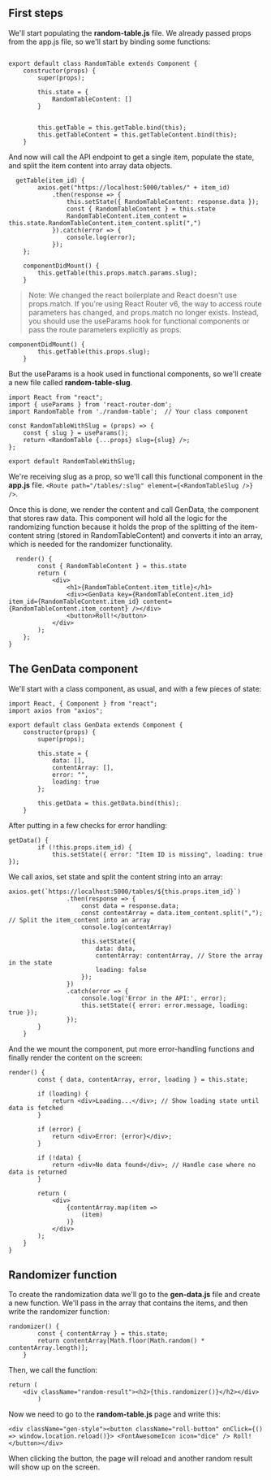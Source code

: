 ## First steps

We'll start populating the **random-table.js** file. We already passed props from the app.js file, so we'll start by binding some functions:

```

export default class RandomTable extends Component {
    constructor(props) {
        super(props);

        this.state = {
            RandomTableContent: []
        }


        this.getTable = this.getTable.bind(this);
        this.getTableContent = this.getTableContent.bind(this);
    }
```

And now will call the API endpoint to get a single item, populate the state, and split the item content into array data objects. 

```
  getTable(item_id) {
        axios.get("https://localhost:5000/tables/" + item_id)
            .then(response => {
                this.setState({ RandomTableContent: response.data });
                const { RandomTableContent } = this.state
                RandomTableContent.item_content = this.state.RandomTableContent.item_content.split(",")
            }).catch(error => {
                console.log(error);
            });
    };

    componentDidMount() {
        this.getTable(this.props.match.params.slug);
    }
```

> Note: We changed the react boilerplate and React doesn't use props.match. If you're using React Router v6, the way to access route parameters has changed, and props.match no longer exists. Instead, you should use the useParams hook for functional components or pass the route parameters explicitly as props.
```
componentDidMount() {
        this.getTable(this.props.slug);
    }
```

But the useParams is a hook used in functional components, so we'll create a new file called **random-table-slug**.

```
import React from "react";
import { useParams } from 'react-router-dom';
import RandomTable from './random-table';  // Your class component

const RandomTableWithSlug = (props) => {
    const { slug } = useParams();
    return <RandomTable {...props} slug={slug} />;
};

export default RandomTableWithSlug;
```

We're receiving slug as a prop, so we'll call this functional component in the **app.js** file. ``<Route path="/tables/:slug" element={<RandomTableSlug />} />``.

Once this is done, we render the content and call GenData, the component that stores raw data. This component will hold all the logic for the randomizing function because it holds the prop of the splitting of the item-content string (stored in RandomTableContent) and converts it into an array, which is needed for the randomizer functionality.

```
  render() {
        const { RandomTableContent } = this.state
        return (
            <div>
                <h1>{RandomTableContent.item_title}</h1>
                <div><GenData key={RandomTableContent.item_id} item_id={RandomTableContent.item_id} content={RandomTableContent.item_content} /></div>
                <button>Roll!</button>
            </div>
        );
    };
}
```

## The GenData component

We'll start with a class component, as usual, and with a few pieces of state:

```
import React, { Component } from "react";
import axios from "axios";

export default class GenData extends Component {
    constructor(props) {
        super(props);

        this.state = {
            data: [],
            contentArray: [],
            error: "",
            loading: true
        };

        this.getData = this.getData.bind(this);
    }
```

After putting in a few checks for error handling:

```
getData() {
        if (!this.props.item_id) {
            this.setState({ error: "Item ID is missing", loading: true });
```

We call axios, set state and split the content string into an array:

```
axios.get(`https://localhost:5000/tables/${this.props.item_id}`)
                .then(response => {
                    const data = response.data;
                    const contentArray = data.item_content.split(","); // Split the item_content into an array
                    console.log(contentArray)

                    this.setState({
                        data: data,
                        contentArray: contentArray, // Store the array in the state
                        loading: false
                    });
                })
                .catch(error => {
                    console.log('Error in the API:', error);
                    this.setState({ error: error.message, loading: true });
                });
        }
    }
```

And the we mount the component, put more error-handling functions and finally render the content on the screen:

```
render() {
        const { data, contentArray, error, loading } = this.state;

        if (loading) {
            return <div>Loading...</div>; // Show loading state until data is fetched
        }

        if (error) {
            return <div>Error: {error}</div>;
        }

        if (!data) {
            return <div>No data found</div>; // Handle case where no data is returned
        }

        return (
            <div>
                {contentArray.map(item =>
                    (item)
                )}
            </div>
        );
    }
}
```

## Randomizer function

To create the randomization data we'll go to the **gen-data.js** file and create a new function. We'll pass in the array that contains the items, and then write the randomizer function:

```
randomizer() {
        const { contentArray } = this.state;
        return contentArray[Math.floor(Math.random() * contentArray.length)];
    }
```

Then, we call the function:

```
return (
    <div className="random-result"><h2>{this.randomizer()}</h2></div>
        )
```

Now we need to go to the **random-table.js** page and write this: 

```
<div className="gen-style"><button className="roll-button" onClick={() => window.location.reload()}> <FontAwesomeIcon icon="dice" /> Roll!</button></div>
```

When clicking the button, the page will reload and another random result will show up on the screen.

